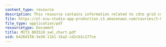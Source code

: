 ```yaml
---
content_type: resource
description: This resource contains information related to cdte grid connected systems.
file: https://ol-ocw-studio-app-production.s3.amazonaws.com/courses/3-003-principles-of-engineering-practice-spring-2010/b426d1503e3611b11ba2cd2cb1c177ce_MIT3_003S10_swC_chart.pdf
file_type: application/pdf
resourcetype: Document
title: MIT3_003S10_swC_chart.pdf
uid: b426d150-3e36-11b1-1ba2-cd2cb1c177ce
---
```

